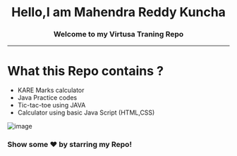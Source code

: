 <h1 align=center>Hello,I am Mahendra Reddy Kuncha</h1>
<h3 align=center> Welcome to my Virtusa Traning Repo</h3>

---
# What this Repo contains ?
* KARE Marks calculator
* Java Practice codes
* Tic-tac-toe using JAVA
* Calculator using basic Java Script (HTML,CSS)

![image](https://user-images.githubusercontent.com/118844400/203827451-3e5a977e-eeeb-4cc9-9da6-455061419cf3.png)

### Show some ❤️ by starring my Repo!


